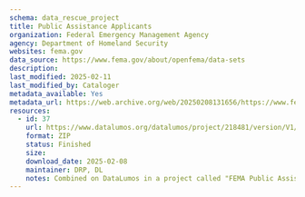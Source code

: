```yaml
---
schema: data_rescue_project 
title: Public Assistance Applicants
organization: Federal Emergency Management Agency
agency: Department of Homeland Security
websites: fema.gov
data_source: https://www.fema.gov/about/openfema/data-sets
description: 
last_modified: 2025-02-11
last_modified_by: Cataloger
metadata_available: Yes
metadata_url: https://web.archive.org/web/20250208131656/https://www.fema.gov/openfema-data-page/public-assistance-applicants-v1
resources:
  - id: 37
    url: https://www.datalumos.org/datalumos/project/218481/version/V1/view
    format: ZIP
    status: Finished
    size: 
    download_date: 2025-02-08
    maintainer: DRP, DL
    notes: Combined on DataLumos in a project called "FEMA Public Assistance Dataset", mirroring grouping on OpenFEMA page
---
```

